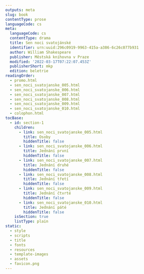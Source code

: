 ```yaml
---
outputs: meta
slug: book
contentType: prose
languageCode: cs
meta:
  languageCode: cs
  contentType: drama
  title: Sen noci svatojánské
  identifier: urn:uuid:296c0919-9963-415a-a386-6c26c077b931
  author: William Shakespeare
  publisher: Městská knihovna v Praze
  modified: '2022-03-17T07:22:07.453Z'
  publisherShort: mkp
  edition: beletrie
readingOrder:
  - promo.html
  - sen_noci_svatojanske_005.html
  - sen_noci_svatojanske_006.html
  - sen_noci_svatojanske_007.html
  - sen_noci_svatojanske_008.html
  - sen_noci_svatojanske_009.html
  - sen_noci_svatojanske_010.html
  - colophon.html
tocBase:
  - id: section-1
    children:
      - link: sen_noci_svatojanske_005.html
        title: Osoby
        hiddenTitle: false
      - link: sen_noci_svatojanske_006.html
        title: Jednání první
        hiddenTitle: false
      - link: sen_noci_svatojanske_007.html
        title: Jednání druhé
        hiddenTitle: false
      - link: sen_noci_svatojanske_008.html
        title: Jednání třetí
        hiddenTitle: false
      - link: sen_noci_svatojanske_009.html
        title: Jednání čtvrté
        hiddenTitle: false
      - link: sen_noci_svatojanske_010.html
        title: Jednání páté
        hiddenTitle: false
    isSection: true
    listType: plain
static:
  - style
  - scripts
  - title
  - fonts
  - resources
  - template-images
  - assets
  - favicon.png
---
```

